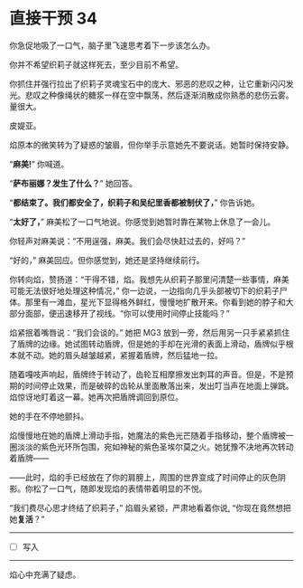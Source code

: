 # 直接干预 34

你急促地吸了一口气，脑子里飞速思考着下一步该怎么办。

你并不希望织莉子就这样死去，至少目前不希望。

你抓住并强行拉出了织莉子灵魂宝石中的庞大、邪恶的悲叹之种，让它重新闪闪发光。悲叹之种像绳状的糖浆一样在空中飘荡，然后逐渐消散成你熟悉的悲伤云雾。量很大。

皮媞亚。

焰原本的微笑转为了疑惑的皱眉，但你举手示意她先不要说话。她暂时保持安静。

“**麻美!**” 你喊道。

“**萨布丽娜？发生了什么？**” 她回答。

“**都结束了。我们都安全了，织莉子和吴纪里香都被制伏了，**” 你告诉她。

“**太好了，**” 麻美松了一口气地说。你感觉到她暂时靠在某物上休息了一会儿。

你轻声对麻美说：“不用逞强，麻美。我们会尽快赶过去的，好吗？”

“好的，” 麻美回应。但你感觉到，她还是坚持继续前行。

你转向焰，赞扬道：“干得不错，焰。我想先从织莉子那里问清楚一些事情，麻美可能无法很好地处理这种情况，” 你一边说，一边指向几乎头部被切下的织莉子尸体。那里有一滩血，星光下显得格外鲜红，慢慢地扩散开来。你看到她的脖子和大部分面部，便迅速移开了视线。“你可以使用时间停止技能吗？”

焰紧抿着嘴唇说：“我们会谈的。” 她把 MG3 放到一旁，然后用另一只手紧紧抓住了盾牌的边缘。她试图转动盾牌，但是她的手却在光滑的表面上滑动，盾牌似乎根本就不动。她的眉头越皱越紧，紧握着盾牌，然后猛地一拉。

随着嘎吱声响起，盾牌终于转动了，齿轮互相摩擦发出刺耳的声音。但是，不是预期的时间停止效果，而是破碎的齿轮从里面散落出来，发出叮当声在地面上弹跳。焰惊讶地盯着这一幕。她再次把盾牌调回到原位。

她的手在不停地颤抖。

焰慢慢地在她的盾牌上滑动手指，她魔法的紫色光芒随着手指移动，整个盾牌被一圈淡淡的紫色光环所包围，宛如神秘的紫色圣埃尔莫之火。她犹豫不决地再次转动着盾牌——

——此时，焰的手已经放在了你的肩膀上，周围的世界变成了时间停止的灰色阴影。你松了一口气，随即发现焰的表情带着明显的不悦。

“我们费尽心思才终结了织莉子，” 焰眉头紧锁，严肃地看着你说[.](https://i.imgur.com/6WLwbnm.png) “你现在竟然想把她**复活**？”

---

- [ ] 写入

---

焰心中充满了疑虑。
